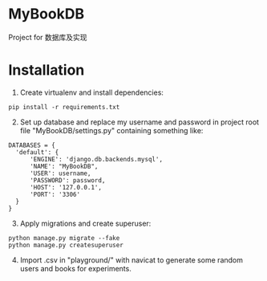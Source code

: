 # MyBookDB
Project for 数据库及实现
# Installation
1. Create virtualenv and install dependencies:

  ```
  pip install -r requirements.txt
  ```
2. Set up database and replace my username and password in project root file "MyBookDB/settings.py" containing something like:

  ```
DATABASES = {
    'default': {
        'ENGINE': 'django.db.backends.mysql',
        'NAME': "MyBookDB",
        'USER': username,
        'PASSWORD': password,
        'HOST': '127.0.0.1',
        'PORT': '3306'
    }
}
  ```
3. Apply migrations and create superuser:
  
  ```
  python manage.py migrate --fake
  python manage.py createsuperuser
  ```
4. Import .csv in "playground/" with navicat to generate some random users and books for experiments.
